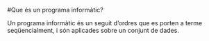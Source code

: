 #Que és un programa informàtic?

Un programa informàtic és un seguit d’ordres que es porten a terme seqüencialment, i són aplicades sobre un conjunt de dades.
